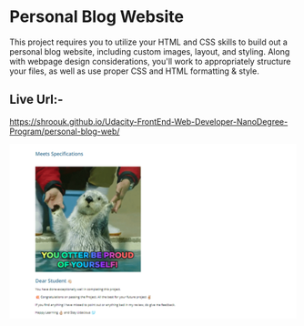 # Personal Blog Website

This project requires you to utilize your HTML and CSS skills to build out a personal blog website, including custom images, layout, and styling.
Along with webpage design considerations, you'll work to appropriately structure your files, as well as use proper CSS and HTML formatting & style.

## Live Url:-
https://shroouk.github.io/Udacity-FrontEnd-Web-Developer-NanoDegree-Program/personal-blog-web/

![completed](imgs/done.PNG)
